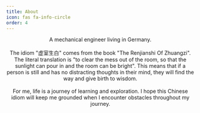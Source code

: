 ```yaml
---
title: About
icon: fas fa-info-circle
order: 4
---
```





<center>A mechanical engineer living in Germany.</center>     
<br>
<center>The idiom "虚室生白" comes from the book "The Renjianshi Of Zhuangzi". The literal translation is "to clear the mess out of the room, so that the sunlight can pour in and the room can be bright". This means that if a person is still and has no distracting thoughts in their mind, they will find the way and give birth to wisdom.</center>     
<br>
<center>For me, life is a journey of learning and exploration. I hope this Chinese idiom will keep me grounded when I encounter obstacles throughout my journey.</center>